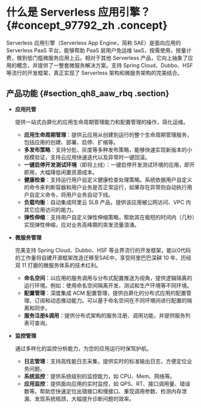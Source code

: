 # 什么是 Serverless 应用引擎？ {#concept_97792_zh .concept}

Serverless 应用引擎（Serverless App Engine，简称 SAE）是面向应用的 Serverless PaaS 平台，能够帮助 PaaS 层用户免运维 IaaS，按需使用，按量计费，做到低门槛微服务应用上云。相对于其他 Serverless 产品，它向上抽象了应用的概念，并提供了一整套微服务解决方案。支持 Spring Cloud、Dubbo、HSF 等流行的开发框架，真正实现了 Serverless 架构和微服务架构的完美结合。

## 产品功能 {#section_qh8_aaw_rbq .section}

-   **应用托管** 

    提供一站式白屏化的应用生命周期管理能力和配置管理的操作，简化运维。

    -   **应用生命周期管理**：提供云应用从创建到运行的整个生命周期管理服务，包括应用的创建、部署、启停、扩缩等。
    -   **多发布策略**：支持分批、灰度等多种发布策略，能够快速实现新版本的小规模验证，支持云应用快速迭代以及异常时一键回滚。
    -   **一键启停开发测试环境**（即将上线）：一键启停开发测试环境的应用，即开即用，大幅降低闲置资源成本。
    -   **健康检查**：支持运行用户自定义健康检查处理策略。系统依据用户自定义的命令来判断容器和用户业务是否正常运行，如果存在异常则自动执行用户自定义命令，将用户业务自动下线。
    -   **负载均衡**：自动集成阿里云 SLB 产品，提供该应用被公网访问、VPC 内其它应用访问的能力。
    -   **弹性伸缩**：支持用户自定义弹性伸缩策略，帮助其在极短的时间内（几秒）实现弹性伸缩，应对业务高峰期的突发流量浪涌。
-   **微服务管理** 

    完美支持 Spring Cloud、Dubbo、HSF 等业界流行的开发框架，能以0代码的工作量将自建开源框架改造迁移至SAE中，享受阿里巴巴深耕 10 年、历经双 11 打磨的微服务体系的技术红利。

    -   **命名空间**：以应用的服务调用与分布式配置推送为视角，提供逻辑隔离的运行环境。例如：使用命名空间隔离开发、测试和生产环境等不同环境。
    -   **配置管理**：深度集成 ACM 配置管理，提供白屏化的分布式应用的配置管理、订阅和动态推动能力。可以基于命名空间在不同环境间进行配置的隔离和同步。
    -   **服务注册&调用**：提供分布式架构的服务注册、调用功能，并提供服务列表可查询。
-   **监控管理** 

    通过多样化的监控分析能力，为您的应用运行时保驾护航。

    -   **日志管理**：支持高性能日志采集，提供实时的标准输出日志，方便定位业务问题。
    -   **系统监控**：提供系统级别的监控能力，如 CPU、Mem、网络等。
    -   **应用监控**：提供面向应用的实时监控，如 QPS、RT、接口调用量、错误数等。帮助您快速定位出错接口和慢接口、重现调用参数、检测内存泄漏、发现系统瓶颈，大幅提升诊断问题的效率。

